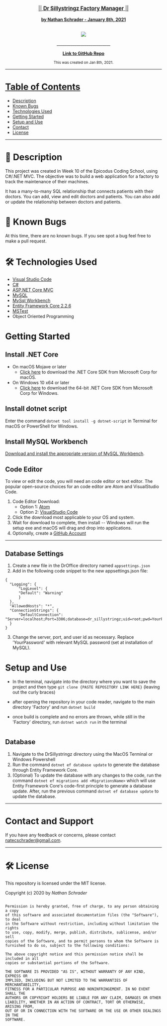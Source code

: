 <br>
<p align="center">
  <u><big>|| <b>Dr Sillystringz Factory Manager</b> ||</big></u>
  <br><br>
  <u><b>by Nathan Schrader - January 8th, 2021</b></u>
</p>
<p align="center">
    <!-- Project Image -->
    <br>
    <a>
        <img src="LINK-TO-IMAGE-GOES-HERE">
    </a>
    <p align="center">
      ___________________________
    </p>
    <!-- My GitHub Link -->
    <p align="center">
        <a href="https://github.com/schradermade/SillystringzFactory.Solution">
            <strong>Link to GitHub Repo</strong>
        </a> 
    </p>
</p>

<p align="center">
  <small>This was created on Jan 8th, 2021.</small>
</p>

---

# <u>Table of Contents</u>

  - <a href="#Description">Description</a>
  - <a href="#known-bugs">Known Bugs</a>
  - <a href="#technologies-used">Technologies Used</a>
  - <a href="#getting-started">Getting Started</a>
  - <a href="#setup-and-use">Setup and Use</a>
  - <a href="#contact-and-support">Contact</a>
  - <a href="#🛠-license">License</a>


---

# 📖 Description

This project was created in Week 10 of the Epicodus Coding School, using C#/.NET MVC. The objective was to build a web application for a factory to track the maintenance of their machines.

It has a many-to-many SQL relationship that connects patients with their doctors. You can add, view and edit doctors and patients. You can also add or update the relationship between doctors and patients.

# 🦠 Known Bugs

At this time, there are no known bugs. If you see spot a bug feel free to make a pull request.

# 🛠 Technologies Used

- [Visual Studio Code](https://code.visualstudio.com/)
- [C#](https://docs.microsoft.com/en-us/dotnet/csharp/)
- [ASP.NET Core MVC](https://docs.microsoft.com/en-us/aspnet/core/mvc/overview?view=aspnetcore-3.1)
- [MySQL](https://dev.mysql.com/)
- [MySql Workbench](https://www.mysql.com/products/workbench/)
- [Entity Framework Core 2.2.6](https://docs.microsoft.com/en-us/ef/core/)
- [MSTest](https://docs.microsoft.com/en-us/dotnet/core/testing/unit-testing-with-mstest)
- Object Oriented Programming

# Getting Started

## Install .NET Core

- On macOS Mojave or later
  - [Click here](https://dotnet.microsoft.com/download/thank-you/dotnet-sdk-2.2.106-macos-x64-installer) to download the .NET Core SDK from Microsoft Corp for macOS.
- On Windows 10 x64 or later
  - [Click here](https://dotnet.microsoft.com/download/thank-you/dotnet-sdk-2.2.203-windows-x64-installer) to download the 64-bit .NET Core SDK from Microsoft Corp for Windows.

## Install dotnet script

Enter the command `dotnet tool install -g dotnet-script` in Terminal for macOS or PowerShell for Windows.

## Install MySQL Workbench

[Download and install the appropriate version of MySQL Workbench](https://dev.mysql.com/downloads/workbench/).

## Code Editor

To view or edit the code, you will need an code editor or text editor. The popular open-source choices for an code editor are Atom and VisualStudio Code.

1. Code Editor Download:
   - Option 1: [Atom](https://nodejs.org/en/)
   - Option 2: [VisualStudio Code](https://www.npmjs.com/)
2. Click the download most applicable to your OS and system.
3. Wait for download to complete, then install -- Windows will run the setup exe and macOS will drag and drop into applications.
4. Optionally, create a [GitHub Account](https://github.com)

<hr>

## Database Settings

1. Create a new file in the DrOffice directory named `appsettings.json`
2. Add in the following code snippet to the new appsettings.json file:

```
{
  "Logging": {
      "LogLevel": {
      "Default": "Warning"
      }
  },
  "AllowedHosts": "*",
  "ConnectionStrings": {
      "DefaultConnection": "Server=localhost;Port=3306;database=dr_sillystringz;uid=root;pwd=YourPassword;"
  }
}
```

3. Change the server, port, and user id as necessary. Replace 'YourPassword' with relevant MySQL password (set at installation of MySQL).

# Setup and Use

- In the terminal, navigate into the directory where you want to save the project and then type `git clone {PASTE REPOSITORY LINK HERE}` (leaving out the curly braces)
- after opening the repository in your code reader, navigate to the main directory 'Factory' and run `dotnet build`
- once build is complete and no errors are thrown, while still in the 'Factory' directory, run `dotnet watch run` in the terminal

  ```

## Database

1. Navigate to the DrSillystringz directory using the MacOS Terminal or Windows Powershell
2. Run the command `dotnet ef database update` to generate the database through Entity Framework Core.
3. (Optional) To update the database with any changes to the code, run the command `dotnet ef migrations add <MigrationsName>` which will use Entity Framework Core's code-first principle to generate a database update. After, run the previous command `dotnet ef database update` to update the database.

---

# Contact and Support

If you have any feedback or concerns, please contact <natecschrader@gmail.com>.

---

# 🛠 License

This repository is licensed under the MIT license.

Copyright (c) 2020 by _Nathan Schrader_

```

Permission is hereby granted, free of charge, to any person obtaining a copy
of this software and associated documentation files (the "Software"), to deal
in the Software without restriction, including without limitation the rights
to use, copy, modify, merge, publish, distribute, sublicense, and/or sell
copies of the Software, and to permit persons to whom the Software is
furnished to do so, subject to the following conditions:

The above copyright notice and this permission notice shall be included in all
copies or substantial portions of the Software.

THE SOFTWARE IS PROVIDED "AS IS", WITHOUT WARRANTY OF ANY KIND, EXPRESS OR
IMPLIED, INCLUDING BUT NOT LIMITED TO THE WARRANTIES OF MERCHANTABILITY,
FITNESS FOR A PARTICULAR PURPOSE AND NONINFRINGEMENT. IN NO EVENT SHALL THE
AUTHORS OR COPYRIGHT HOLDERS BE LIABLE FOR ANY CLAIM, DAMAGES OR OTHER
LIABILITY, WHETHER IN AN ACTION OF CONTRACT, TORT OR OTHERWISE, ARISING FROM,
OUT OF OR IN CONNECTION WITH THE SOFTWARE OR THE USE OR OTHER DEALINGS IN THE
SOFTWARE.

```